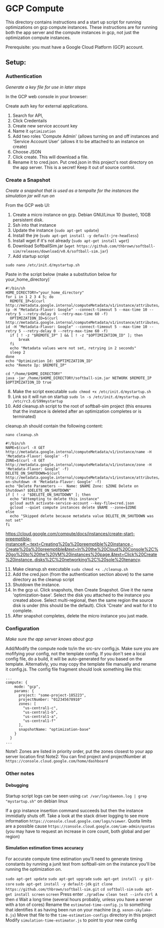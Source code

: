 # GCP Compute

This directory contains instructions and a start up script for running optimizations on gcp compute instances. These
instructions are for running both the app server and the compute instances in gcp, not just the optimization compute instances.

Prerequisite: you must have a Google Cloud Platform (GCP) account.

## Setup:

### Authentication

_Generate a key file for use in later steps_

In the GCP web console in your browser:

Create auth key for external applications.

1. Search for API,
2. Click Credentails
3. Create new service account key
4. Name it `optimization`
5. Add two roles 'Compute Admin' (allows turning on and off instances and 'Service Account User' (allows it to be attached to an instance on create)
6. Choose JSON
7. Click create. This will download a file.
8. Rename it to cred.json. Put cred.json in this project's root directory on the app server. This is a secret! Keep it out of source control.

### Create a Snapshot

_Create a snapshot that is used as a tempalte for the instances the simulation jar will run on_

From the GCP web UI:

1. Create a micro instance on gcp. Debian GNU/Linux 10 (buster), 10GB persistent disk.
2. Ssh into that instance
3. Update the instance (`sudo apt-get update`)
4. Install the jre (`sudo apt-get install -y default-jre-headless`)
5. Install wget if it's not already (`sudo apt-get install wget`)
6. Download SoftballSim.jar (`wget https://github.com/thbrown/softball-sim/releases/download/v0.6/softball-sim.jar`)
7. Add startup script

`sudo nano /etc/init.d/mystartup.sh`

Paste in the script below (make a substitution below for your_home_directory)`

```
#!/bin/sh
HOME_DIRECTORY="your_home_directory"
for i in 1 2 3 4 5; do
  REMOTE_IP=$(curl http://metadata.google.internal/computeMetadata/v1/instance/attributes/remote-ip -H "Metadata-Flavor: Google" --connect-timeout 5 --max-time 10 --retry 5 --retry-delay 0 --retry-max-time 60 -f)
  OPTIMIZATION_ID=$(curl http://metadata.google.internal/computeMetadata/v1/instance/attributes/optimization-id -H "Metadata-Flavor: Google" --connect-timeout 5 --max-time 10 --retry 5 --retry-delay 0 --retry-max-time 60 -f)
  if [ ! -z "$REMOTE_IP" ] && [ ! -z "$OPTIMIZATION_ID" ]; then
      break
  fi
  echo "Metadata values were not set, retrying in 2 seconds"
  sleep 2
done
echo "Optimization Id: $OPTIMIZATION_ID"
echo "Remote Ip: $REMOTE_IP"

cd "/home/$HOME_DIRECTORY"
java -jar /home/$HOME_DIRECTORY/softball-sim.jar NETWORK $REMOTE_IP $OPTIMIZATION_ID true
```

8. Make the script executable `sudo chmod +x /etc/init.d/mystartup.sh`
9. Link so it will run on startup `sudo ln -s /etc/init.d/mystartup.sh /etc/rc3.d/S99mystartup`
10. Add cleanup.sh script to the root of softball-sim project (this ensures that the instance is deleted after an optimization completes or is terminated)

cleanup.sh should contain the following content:

`nano cleanup.sh`

```
#!/bin/sh
NAME=$(curl -X GET http://metadata.google.internal/computeMetadata/v1/instance/name -H 'Metadata-Flavor: Google' -f)
ZONE=$(curl -X GET http://metadata.google.internal/computeMetadata/v1/instance/zone -H 'Metadata-Flavor: Google' -f)
DELETE_ON_SHUTDOWN=$(curl http://metadata.google.internal/computeMetadata/v1/instance/attributes/delete-on-shutdown -H 'Metadata-Flavor: Google' -f)
echo "Delete Parameters --  Name: $NAME Zone: $ZONE Delete on Shutdown? $DELETE_ON_SHUTDOWN"
if [ ! -z "$DELETE_ON_SHUTDOWN" ]; then
  echo "Attempting to delete this instance"
  gcloud auth activate-service-account --key-file=cred.json
  gcloud --quiet compute instances delete $NAME --zone=$ZONE
else
  echo "Skipped delete because metadata value DELETE_ON_SHUTDOWN was not set"
fi
```

https://cloud.google.com/compute/docs/instances/create-start-preemptible-instance#:~:text=Creating%20a%20preemptible%20instance,-Create%20a%20preemptible&text=In%20the%20Cloud%20Console%2C%20go%20to%20the%20VM%20instances%20page.&text=Click%20Create%20instance.,disks%2C%20networking%2C%20sole%20tenancy.

11. Make cleanup.sh executable `sudo chmod +x ./cleanup.sh`
12. Add the cred.json (from the authentication section above) to the same directory as the cleanup script
13. Shutdown the instance.
14. In the gcp ui. Click snapshots, then Create Snapshot. Give it the name 'optimization-base'. Select the disk you attached to the instance you created above. Select multi-regional, then the same region the source disk is under (this should be the default). Click 'Create' and wait for it to complete.
15. After snapshot completes, delete the micro instance you just made.

### Configuration

_Make sure the app server knows about gcp_

Add/Modify the compute node to/in the src-srv config.js. Make sure you are mofifying your config, not the template config. If you don't see a local config file, do a build, it will be auto-generated for you based on the template. Alternativly, you may copy the template file manually and rename it config.js. The config file fragment should look something like this:

```
...
compute: {
    mode: "gcp",
    params: {
      project: "some-project-185223",
      projectNumber: "012345678910"
      zones: [
        "us-central1-c",
        "us-central1-b",
        "us-central1-a",
        "us-central1-f"
      ],
      snapshotName: "optimization-base"
    }
  }
...
```

Note1: Zones are listed in priority order, put the zones closest to your app server location first
Note2: You can find project and projectNumber at `https://console.cloud.google.com/home/dashboard`

### Other notes

#### Debugging

Startup script logs can be seen using `cat /var/log/daemon.log | grep "mystartup.sh"` on debian linux

If a gcp instance insertion command succeeds but then the instance immidiatly shuts off. Take a look at the stack
driver logging to see more information `https://console.cloud.google.com/logs/viewer`. Quota limits are a possible
cause `https://console.cloud.google.com/iam-admin/quotas` (you may have to request an increase in core count, both global and per region)

#### Simulation estimation times accuracy

For accurate compute time estimation you'll need to generate timing constants by running a junit test
from softball-sim on the instance you'll be running the optimization on.

`sudo apt-get update`
`sudo apt-get upgrade`
`sudo apt-get install -y git-core`
`sudo apt-get install -y default-jdk`
`git clone https://github.com/thbrown/softball-sim.git`
`cd softball-sim`
`sudo apt-get install screen`
`screen`
Press enter
`./gradlew clean test --info`
`ctrl A` then `d`
Wait a long time (several hours probably, unless you have a server with a ton of cores)
Rename the `estimated-time-config.js` to something that identifies it as having been run on your machine (e.g. `xenon-skylake-8.js`)
Move that file to the `time-estimation-configs` directory in this project
Modify `simulation-time-estimator.js` to point to your new config
